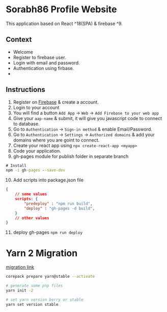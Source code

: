 # Sorabh86 Profile Website
This application based on React ^18(SPA) & firebase ^9. 

## Context
- Welcome
- Register to firebase user.
- Login with email and password.
- Authentication using firbase.
- 

## Instructions
1. Register on [Firebase](https://console.firebase.google.com/) & create a account.
2. Login to your account
3. You will find a button `Add App` -> `Web` -> `Add Firebase to your web app`
4. Give your `aap-name` & submit, it will give you javascript code to connect to database.
5. Go to `Authentication` -> `Sign-in method` & enable Email/Password.
6. Go to `Authentication` -> `Settings` -> `Authorized domains` & add your domains where you are goint to connect.
7. Create your react app using `npx create-react-app <myapp>`
8. Code your application.
9. gh-pages module for publish folder in separate branch
```cmd
# Install
npm -i gh-pages --save-dev
```
10. Add scripts into package.json file
```json
{
    // some values
    scripts: {
        "predeploy" : "npm run build",
        "deploy" : "gh-pages -d build",
    }
    // other values
}
```
11. deploy gh-pages `npm run deploy`

##

# Yarn 2 Migration

[migration link](https://yarnpkg.com/getting-started/install)
```bash
corepack prepare yarn@stable --activate

# generate some pnp files
yarn init -2

# set yarn version berry or stable
yarn set version stable
```
